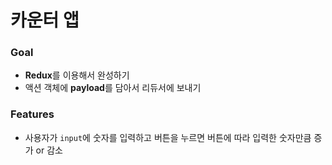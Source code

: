# 카운터 앱
### Goal
- **Redux**를 이용해서 완성하기
- 액션 객체에 **payload**를 담아서 리듀서에 보내기

### Features
- 사용자가 `input`에 숫자를 입력하고 버튼을 누르면 버튼에 따라 입력한 숫자만큼 증가 or 감소
